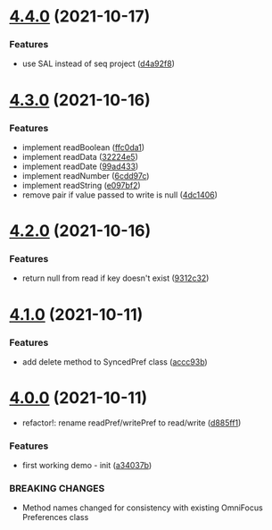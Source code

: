 # [4.4.0](https://github.com/ksalzke/synced-preferences-for-omnifocus/compare/v4.3.0...v4.4.0) (2021-10-17)


### Features

* use SAL instead of seq project ([d4a92f8](https://github.com/ksalzke/synced-preferences-for-omnifocus/commit/d4a92f87be9af89ccc1a668cce4ca2ec618ab0cd))



# [4.3.0](https://github.com/ksalzke/synced-preferences-for-omnifocus/compare/v4.2.0...v4.3.0) (2021-10-16)


### Features

* implement readBoolean ([ffc0da1](https://github.com/ksalzke/synced-preferences-for-omnifocus/commit/ffc0da1943ab1d95c678e883490175a46e09e351))
* implement readData ([32224e5](https://github.com/ksalzke/synced-preferences-for-omnifocus/commit/32224e5ab921dfd2a0afb8347e3a2ce355a6c8be))
* implement readDate ([99ad433](https://github.com/ksalzke/synced-preferences-for-omnifocus/commit/99ad43388cb0759bcf74d407d3deba4054132e53))
* implement readNumber ([6cdd97c](https://github.com/ksalzke/synced-preferences-for-omnifocus/commit/6cdd97c340bddb1e54f481c35a0f407336aa47f3))
* implement readString ([e097bf2](https://github.com/ksalzke/synced-preferences-for-omnifocus/commit/e097bf2b55b8a3f6104fac954a58cd1d3a2c594e))
* remove pair if value passed to write is null ([4dc1406](https://github.com/ksalzke/synced-preferences-for-omnifocus/commit/4dc14061f0a210e6ba4a21fabb93b19919edc762))



# [4.2.0](https://github.com/ksalzke/synced-preferences-for-omnifocus/compare/v4.1.0...v4.2.0) (2021-10-16)


### Features

* return null from read if key doesn't exist ([9312c32](https://github.com/ksalzke/synced-preferences-for-omnifocus/commit/9312c32676e952a042c3a3ca30d2e671788c6085))



# [4.1.0](https://github.com/ksalzke/synced-preferences-for-omnifocus/compare/v4.0.0...v4.1.0) (2021-10-11)


### Features

* add delete method to SyncedPref class ([accc93b](https://github.com/ksalzke/synced-preferences-for-omnifocus/commit/accc93bfaa57c29f26254eb13e75e85280fa85dc))



# [4.0.0](https://github.com/ksalzke/synced-preferences-for-omnifocus/compare/a34037b08b66259eedfa6c84b1a014bac574bec4...v4.0.0) (2021-10-11)


* refactor!: rename readPref/writePref to read/write ([d885ff1](https://github.com/ksalzke/synced-preferences-for-omnifocus/commit/d885ff1aa82ef7b924346de242f904bf0dab9c5d))


### Features

* first working demo - init ([a34037b](https://github.com/ksalzke/synced-preferences-for-omnifocus/commit/a34037b08b66259eedfa6c84b1a014bac574bec4))


### BREAKING CHANGES

* Method names changed
for consistency with existing OmniFocus Preferences class




